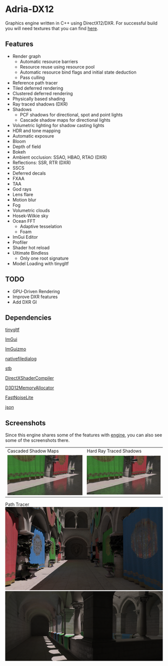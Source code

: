 # Adria-DX12

Graphics engine written in C++ using DirectX12/DXR. For successful build you will need textures that you can find [here](https://github.com/mateeeeeee/Adria-DX11/releases/tag/1.0).
## Features
* Render graph
	- Automatic resource barriers
	- Resource reuse using resource pool
	- Automatic resource bind flags and initial state deduction
	- Pass culling
* Reference path tracer 
* Tiled deferred rendering 
* Clustered deferred rendering
* Physically based shading
* Ray traced shadows (DXR)
* Shadows
    - PCF shadows for directional, spot and point lights
    - Cascade shadow maps for directional lights
* Volumetric lighting for shadow casting lights
* HDR and tone mapping
* Automatic exposure
* Bloom
* Depth of field
* Bokeh
* Ambient occlusion: SSAO, HBAO, RTAO (DXR)
* Reflections: SSR, RTR (DXR)
* SSCS
* Deferred decals
* FXAA
* TAA
* God rays
* Lens flare
* Motion blur
* Fog
* Volumetric clouds
* Hosek-Wilkie sky
* Ocean FFT
    - Adaptive tesselation
    - Foam
* ImGui Editor
* Profiler
* Shader hot reload
* Ultimate Bindless 
    - Only one root signature 
* Model Loading with tinygltf

## TODO
* GPU-Driven Rendering 
* Improve DXR features
* Add DXR GI

## Dependencies
[tinygltf](https://github.com/syoyo/tinygltf)

[ImGui](https://github.com/ocornut/imgui)

[ImGuizmo](https://github.com/CedricGuillemet/ImGuizmo)

[nativefiledialog](https://github.com/mlabbe/nativefiledialog)

[stb](https://github.com/nothings/stb)

[DirectXShaderCompiler](https://github.com/microsoft/DirectXShaderCompiler)

[D3D12MemoryAllocator](https://github.com/GPUOpen-LibrariesAndSDKs/D3D12MemoryAllocator)

[FastNoiseLite](https://github.com/Auburn/FastNoiseLite)

[json](https://github.com/nlohmann/json)

## Screenshots

Since this engine shares some of the features with [engine](https://github.com/mate286/Adria-DX11), you can also see some of the screenshots there. 

<table>
  <tr>
    <td>Cascaded Shadow Maps</td>
     <td>Hard Ray Traced Shadows</td>
     </tr>
  <tr>
    <td><img src="Screenshots/cascades.png"></td>
    <td><img src="Screenshots/raytraced.png"></td>
  </tr>
</table>

Path Tracer
![alt text](Screenshots/pathtracing1.png "Path tracing") 
![alt text](Screenshots/pathtracing2.png "Path tracing") 
